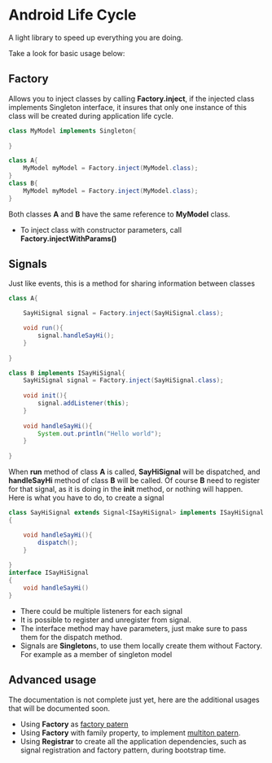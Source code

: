 Android Life Cycle
==========
A light library to speed up everything you are doing.

Take a look for basic usage below:

Factory
-------
Allows you to inject classes by calling **Factory.inject**, if the injected class implements Singleton interface, it insures that only one instance of this class will be created during application life cycle.

```Java
class MyModel implements Singleton{
    
}

class A{
    MyModel myModel = Factory.inject(MyModel.class);
}
class B{
    MyModel myModel = Factory.inject(MyModel.class);
}
```

Both classes **A** and **B** have the same reference to **MyModel** class.

 - To inject class with constructor parameters, call **Factory.injectWithParams()**

Signals
-------

Just like events, this is a method for sharing information between classes

```Java
class A{

    SayHiSignal signal = Factory.inject(SayHiSignal.class);

    void run(){
        signal.handleSayHi();
    }
    
}

class B implements ISayHiSignal{
    SayHiSignal signal = Factory.inject(SayHiSignal.class);
 
    void init(){
        signal.addListener(this);
    }
 
    void handleSayHi(){
        System.out.println("Hello world");
    }
 
}
```
When **run** method of class **A** is called, **SayHiSignal** will be dispatched, and **handleSayHi** method of class **B** will be called. Of course **B** need to register for that signal, as it is doing in the **init** method, or nothing will happen.<br> 
Here is what you have to do, to create a signal



```Java
class SayHiSignal extends Signal<ISayHiSignal> implements ISayHiSignal
{

    void handleSayHi(){
        dispatch();
    }
 
}
interface ISayHiSignal
{
    void handleSayHi()
}
```


 - There could be multiple listeners for each signal
 - It is possible to register and unregister from signal.
 - The interface method may have parameters, just make sure to pass them for the dispatch method.
 - Signals are **Singleton**s, to use them locally create them without Factory. For example as a member of singleton model
 
Advanced usage
--------------
The documentation is not complete just yet, here are the additional usages that will be documented soon.

 - Using **Factory** as [factory patern](http://en.wikipedia.org/wiki/Factory_method_pattern)
 - Using **Factory** with family property, to implement [multiton patern](http://en.wikipedia.org/wiki/Multiton_pattern).
 - Using **Registrar** to create all the application dependencies, such as signal registration and factory pattern, during bootstrap time. 







